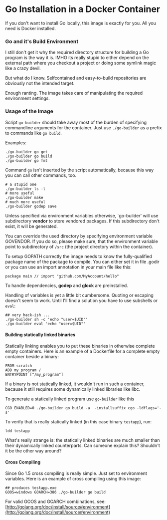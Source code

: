 # Go Installation in a Docker Container

If you don't want to install Go locally, this image is exactly for you. All you need is Docker installed.

### Go and it's Build Environment

I still don't get it why the required directory structure for building a Go program is the way it is. IMHO its really stupid to either depend on the external path where you checkout a project or doing some symlink magic like a crazy devil.

But what do I know. Selfcontained and easy-to-build repositories are obviously not the intended target.

Enough ranting. The image takes care of manipulating the required environment settings.

### Usage of the Image

Script `go-builder` should take away most of the burden of specifying commandline arguments for the container. Just use `./go-builder` as a prefix to commands like `go build`.

Examples:

```
./go-builder go get
./go-builder go build
./go-builder go fmt
```

Command `go` isn't inserted by the script automatically, because this way you can call other commands, too.

```
# a stupid one
./go-builder ls -l
# more useful
./go-builder make
# much more useful
./go-builder godep save
```

Unless specified via environment variables otherwise, `go-builder' will use subdirectory __vendor__ to store vendored packages. If this subdirectory don't exist, it will be generated.

You can override the used directory by specifying environment variable GOVENDOR. If you do so, please make sure, that the environment variable point to subdirectory of `/src` (the project directory within the container).


To setup GOPATH correctly the image needs to know the fully-qualified package name of the package to compile. You can either set it in file .godir or you can use an import annotation in your main file like this:

```
package main // import "github.com/MyAccount/hello"
```

To handle dependencies, __godep__ and __glock__ are preinstalled.

Handling of variables is yet a little bit cumbersome. Quoting or escaping doesn't seem to work. Until I'll find a solution you have to use subshells or `eval`:

```
## very hack-ish ...
./go-builder sh -c 'echo "user=$UID"'
./go-builder eval 'echo "user=$UID"'
```

#### Building statically linked binaries

Statically linking enables you to put these binaries in otherwise complete empty containers. Here is an example of a Dockerfile for a complete empty container beside a binary:

```
FROM scratch
ADD my_program /
ENTRYPOINT ["/my_program"]
```

If a binary is not statically linked, it wouldn't run in such a container, because it still requires some dynamically linked libraries like libc.

To generate a statically linked program use `go-builder` like this

```
CGO_ENABLED=0 ./go-builder go build -a  -installsuffix cgo -ldflags='-s'
```

To verify that is really statically linked (in this case binary `testapp`), run:

```
ldd testapp
```

What's really strange is: the statically linked binaries are much smaller than their dynamically linked counterparts. Can someone explain this? Shouldn't it be the other way around?

#### Cross Compiling

Since Go 1.5 cross compiling is really simple. Just set to environment variables. Here is an example of cross compiling using this image:

```
## produces testapp.exe
GOOS=windows GOARCH=386 ./go-builder go build
```

For valid GOOS and GOARCH combinations, see: [http://golang.org/doc/install/source#environment](http://golang.org/doc/install/source#environment)


